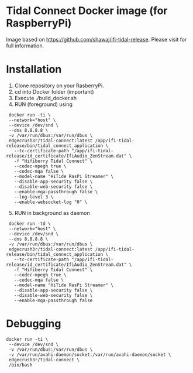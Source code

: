# Tidal Connect Docker image (for RaspberryPi)

Image based on https://github.com/shawaj/ifi-tidal-release. Please visit for full information.

# Installation

1. Clone repository on your RasberryPi.
2. cd into Docker folder (important)
3. Execute ./build_docker.sh
4. RUN (foreground) using
```
 docker run -ti \
 --network="host" \
 --device /dev/snd \
 --dns 8.8.8.8 \
 -v /var/run/dbus:/var/run/dbus \
 edgecrush3r/tidal-connect:latest /app/ifi-tidal-release/bin/tidal_connect_application \
   --tc-certificate-path "/app/ifi-tidal-release/id_certificate/IfiAudio_ZenStream.dat" \
   -f "Hifiberry Tidal Connect" \
   --codec-mpegh true \
   --codec-mqa false \
   --model-name "HiTide RasPi Streamer" \
   --disable-app-security false \
   --disable-web-security false \
   --enable-mqa-passthrough false \
   --log-level 3 \
   --enable-websocket-log "0" \
```

5. RUN in background as daemon
```
 docker run -td \
 --network="host" \
 --device /dev/snd \
 --dns 8.8.8.8 \
 -v /var/run/dbus:/var/run/dbus \
 edgecrush3r/tidal-connect:latest /app/ifi-tidal-release/bin/tidal_connect_application \
   --tc-certificate-path "/app/ifi-tidal-release/id_certificate/IfiAudio_ZenStream.dat" \
   -f "Hifiberry Tidal Connect" \
   --codec-mpegh true \
   --codec-mqa false \
   --model-name "HiTide RasPi Streamer" \
   --disable-app-security false \
   --disable-web-security false \
   --enable-mqa-passthrough false 
```

# Debugging

```
docker run -ti \
 --device /dev/snd \
 -v /var/run/dbus:/var/run/dbus \
 -v /var/run/avahi-daemon/socket:/var/run/avahi-daemon/socket \
 edgecrush3r/tidal-connect \
 /bin/bash
```
